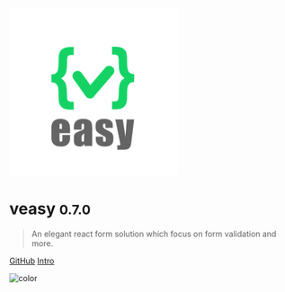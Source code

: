 <!-- background image -->
![](_media/logo.png)

# veasy <small>0.7.0</small>

> An elegant react form solution which focus on form validation and more.

[GitHub](https://github.com/Albert-Gao/easyV)
[Intro](index)



<!-- background color -->
![color](#f0f0f0)